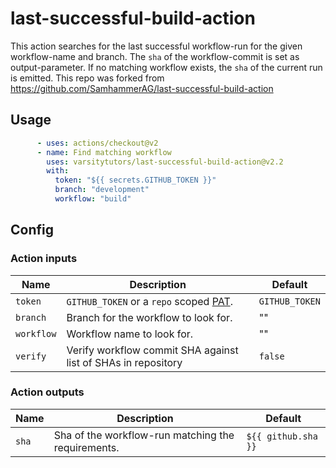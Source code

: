 # last-successful-build-action

This action searches for the last successful workflow-run for the given workflow-name and branch. 
The `sha` of the workflow-commit is set as output-parameter. If no matching workflow exists, the `sha` of the current run is emitted.
This repo was forked from https://github.com/SamhammerAG/last-successful-build-action

## Usage

```yml
      - uses: actions/checkout@v2
      - name: Find matching workflow
        uses: varsitytutors/last-successful-build-action@v2.2
        with:
          token: "${{ secrets.GITHUB_TOKEN }}"
          branch: "development"
          workflow: "build"
```
## Config
### Action inputs

| Name | Description | Default |
| --- | --- | --- |
| `token` | `GITHUB_TOKEN` or a `repo` scoped [PAT](https://docs.github.com/en/github/authenticating-to-github/creating-a-personal-access-token). | `GITHUB_TOKEN` |
| `branch` | Branch for the workflow to look for. | "" |
| `workflow` | Workflow name to look for. | "" |
| `verify` | Verify workflow commit SHA against list of SHAs in repository | `false` |


### Action outputs

| Name | Description | Default |
| --- | --- | --- |
| `sha` | Sha of the workflow-run matching the requirements. | `${{ github.sha }}` |
